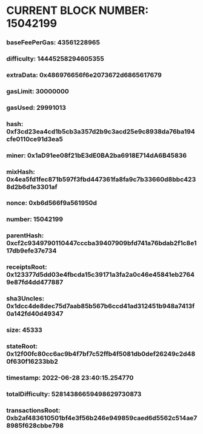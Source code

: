 # CURRENT BLOCK NUMBER: 15042199

### baseFeePerGas: 43561228965
### difficulty: 14445258294605355
### extraData: 0x486976656f6e2073672d6865617679
### gasLimit: 30000000
### gasUsed: 29991013
### hash: 0xf3cd23ea4cd1b5cb3a357d2b9c3acd25e9c8938da76ba194cfe0110ce91d3ea5
### miner: 0x1aD91ee08f21bE3dE0BA2ba6918E714dA6B45836
### mixHash: 0x4ea5fd1fec871b597f3fbd447361fa8fa9c7b33660d8bbc4238d2b6d1e3301af
### nonce: 0xb6d566f9a561950d
### number: 15042199
### parentHash: 0xcf2c9349790110447cccba39407909bfd741a76bdab2f1c8e117db9efe37e734
### receiptsRoot: 0x123377d5dd03e4fbcda15c39171a3fa2a0c46e45841eb27649e87fd4dd477887
### sha3Uncles: 0x1dcc4de8dec75d7aab85b567b6ccd41ad312451b948a7413f0a142fd40d49347
### size: 45333
### stateRoot: 0x12f00fc80cc6ac9b4f7bf7c52ffb4f5081db0def26249c2d480f630f16233bb2
### timestamp: 2022-06-28 23:40:15.254770
### totalDifficulty: 52814386659498629730873
### transactionsRoot: 0xb2af483610501bf4e3f56b246e949859caed6d5562c514ae78985f628cbbe798
